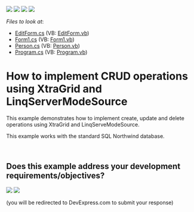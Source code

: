<!-- default badges list -->
![](https://img.shields.io/endpoint?url=https://codecentral.devexpress.com/api/v1/VersionRange/128629596/12.2.10%2B)
[![](https://img.shields.io/badge/Open_in_DevExpress_Support_Center-FF7200?style=flat-square&logo=DevExpress&logoColor=white)](https://supportcenter.devexpress.com/ticket/details/E4498)
[![](https://img.shields.io/badge/📖_How_to_use_DevExpress_Examples-e9f6fc?style=flat-square)](https://docs.devexpress.com/GeneralInformation/403183)
[![](https://img.shields.io/badge/💬_Leave_Feedback-feecdd?style=flat-square)](#does-this-example-address-your-development-requirementsobjectives)
<!-- default badges end -->
<!-- default file list -->
*Files to look at*:

* [EditForm.cs](./CS/LinqServerModeSource/EditForm.cs) (VB: [EditForm.vb](./VB/LinqServerModeSource/EditForm.vb))
* [Form1.cs](./CS/LinqServerModeSource/Form1.cs) (VB: [Form1.vb](./VB/LinqServerModeSource/Form1.vb))
* [Person.cs](./CS/LinqServerModeSource/Person.cs) (VB: [Person.vb](./VB/LinqServerModeSource/Person.vb))
* [Program.cs](./CS/LinqServerModeSource/Program.cs) (VB: [Program.vb](./VB/LinqServerModeSource/Program.vb))
<!-- default file list end -->
# How to implement CRUD operations using XtraGrid and LinqServerModeSource


<p>This example demonstrates how to implement create, update and delete operations using XtraGrid and LinqServeModeSource.</p><p>This example works with the standard SQL Northwind database.</p>

<br/>


<!-- feedback -->
## Does this example address your development requirements/objectives?

[<img src="https://www.devexpress.com/support/examples/i/yes-button.svg"/>](https://www.devexpress.com/support/examples/survey.xml?utm_source=github&utm_campaign=winforms-grid-implement-crud-operations-linqservermodesource&~~~was_helpful=yes) [<img src="https://www.devexpress.com/support/examples/i/no-button.svg"/>](https://www.devexpress.com/support/examples/survey.xml?utm_source=github&utm_campaign=winforms-grid-implement-crud-operations-linqservermodesource&~~~was_helpful=no)

(you will be redirected to DevExpress.com to submit your response)
<!-- feedback end -->

